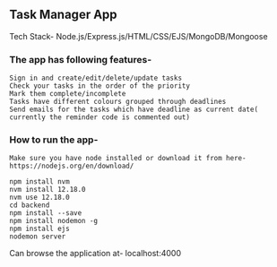 ## Task Manager App

Tech Stack- Node.js/Express.js/HTML/CSS/EJS/MongoDB/Mongoose

### The app has following features- 

```
Sign in and create/edit/delete/update tasks
Check your tasks in the order of the priority
Mark them complete/incomplete
Tasks have different colours grouped through deadlines
Send emails for the tasks which have deadline as current date( currently the reminder code is commented out)
```
### How to run the app-

```
Make sure you have node installed or download it from here- https://nodejs.org/en/download/

npm install nvm
nvm install 12.18.0
nvm use 12.18.0
cd backend
npm install --save
npm install nodemon -g
npm install ejs
nodemon server
```


Can browse the application at- localhost:4000
